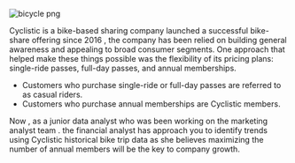 
![bicycle png](https://github.com/user-attachments/assets/8d26a186-4e31-4c46-b1ab-2e5e85a90124)

Cyclistic is a bike-based sharing company launched a successful bike-share offering since 2016 , the company has been relied on building general awareness and appealing to broad consumer segments. One approach that helped make these things possible was the flexibility of its pricing plans: single-ride passes, full-day passes, and annual memberships.

-   Customers who purchase single-ride or full-day passes are referred to as casual riders.
-   Customers who purchase annual memberships are Cyclistic members.

Now , as a junior data analyst who was been working on the marketing analyst team . the financial analyst has approach you to identify trends using Cyclistic historical bike trip data as she believes maximizing the number of annual members will be the key to company growth.

